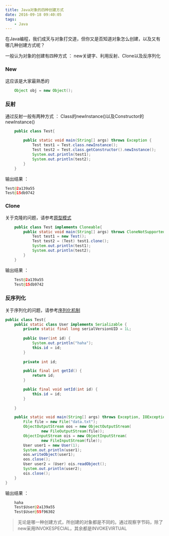 ```yaml
---
title: Java对象的四种创建方式
date: 2016-09-18 09:40:05
tags:
	- Java
---
```

在Java编程，我们成天与对象打交道，但你又是否知道对象怎么创建，以及又有哪几种创建方式呢？

一般认为对象的创建有四种方式 ： new关键字、利用反射、Clone以及反序列化

### New

这应该是大家最熟悉的
``` java
	Object obj = new Object();
```

<!--more-->

### 反射

通过反射一般有两种方式 ： Class的newInstance()以及Constructor的newInstance()
``` java
	public class Test{
	
		public static void main(String[] args) throws Exception {
			Test test1 = Test.class.newInstance();
			Test test2 = Test.class.getConstructor().newInstance();
			System.out.println(test1);
			System.out.println(test2);
		}
	}
```
输出结果 ：
``` java
Test@2a139a55
Test@15db9742
```

### Clone

关于克隆的问题，请参考[原型模式]()
``` java
	public class Test implements Cloneable{
		public static void main(String[] args) throws CloneNotSupportedException {
			Test test1 = new Test();
			Test test2 = (Test) test1.clone();
			System.out.println(test1);
			System.out.println(test2);
		}
	}
```
输出结果 ：
``` java
	Test@2a139a55
	Test@15db9742
```

### 反序列化

关于序列化的问题，请参考[序列化机制](https://sakuraffy.github.io/pattern_serializable/)
``` java
public class Test{
	public static class User implements Serializable {
		private static final long serialVersionUID = 1L;                              
		
		public User(int id) {
			System.out.println("haha");
			this.id = id;
		}
		
		private int id;

		public final int getId() {
			return id;
		}

		public final void setId(int id) {
			this.id = id;
		}
		
	}

	public static void main(String[] args) throws Exception, IOException{    
		File file = new File("data.txt");
		ObjectOutputStream oos = new ObjectOutputStream(
				new FileOutputStream(file));
		ObjectInputStream ois = new ObjectInputStream(
				new FileInputStream(file));
		User user1 = new User(1);
		System.out.println(user1);
		oos.writeObject(user1);
		oos.close();
		User user2 = (User) ois.readObject();
		System.out.println(user2);
		ois.close();
	}
}
```
输出结果 ：
``` java
	haha
	Test$User@2a139a55
	Test$User@55f96302
```

> 无论是哪一种创建方式，所创建的对象都是不同的。通过观察字节码，除了new采用INVOKESPECIAL，其余都是INVOKEVIRTUAL
